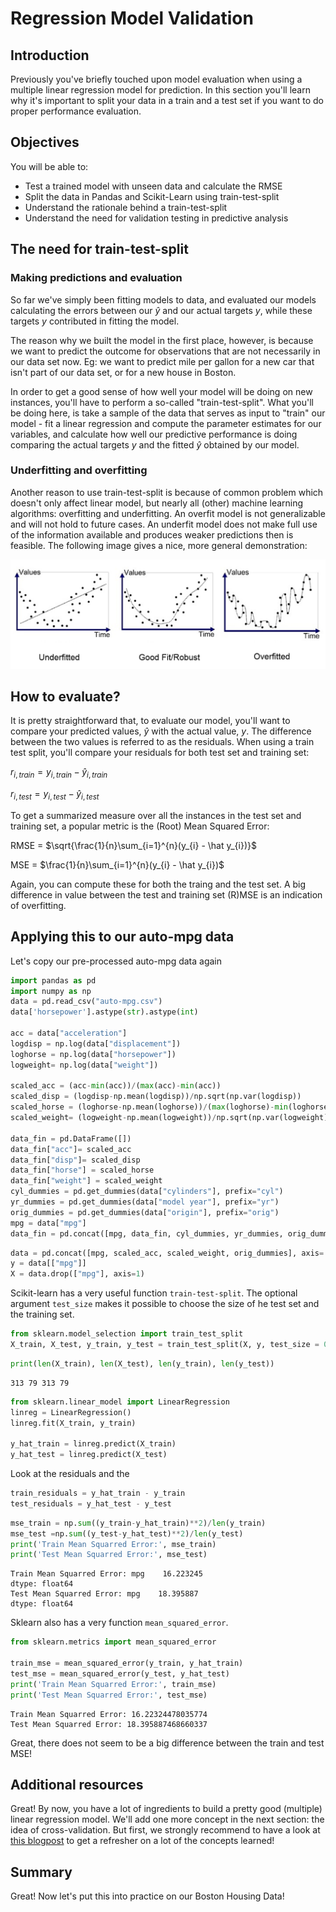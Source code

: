 
# Regression Model Validation

## Introduction

Previously you've briefly touched upon model evaluation when using a multiple linear regression model for prediction. In this section you'll learn why it's important to split your data in a train and a test set if you want to do proper performance evaluation.

## Objectives

You will be able to:
- Test a trained model with unseen data and calculate the RMSE
- Split the data in Pandas and Scikit-Learn using train-test-split
- Understand the rationale behind a train-test-split
- Understand the need for validation testing in predictive analysis

## The need for train-test-split

### Making predictions and evaluation

So far we've simply been fitting models to data, and evaluated our models calculating the errors between our $\hat y$ and our actual targets $y$, while these targets $y$ contributed in fitting the model.

The reason why we built the model in the first place, however, is because we want to predict the outcome for observations that are not necessarily in our data set now. Eg: we want to predict mile per gallon for a new car that isn't part of our data set, or for a new house in Boston.

In order to get a good sense of how well your model will be doing on new instances, you'll have to perform a so-called "train-test-split". What you'll be doing here, is take a sample of the data that serves as input to "train" our model - fit a linear regression and compute the parameter estimates for our variables, and calculate how well our predictive performance is doing comparing the actual targets $y$ and the fitted $\hat y$ obtained by our model.

### Underfitting and overfitting

Another reason to use train-test-split is because of common problem which doesn't only affect linear model, but nearly all (other) machine learning algorithms: overfitting and underfitting. An overfit model is not generalizable and will not hold to future cases. An underfit model does not make full use of the information available and produces weaker predictions then is feasible. The following image gives a nice, more general demonstration:

<img src='overfit_underfit.png'>

## How to evaluate?

It is pretty straightforward that, to evaluate our model, you'll want to compare your predicted values, $\hat y$ with the actual value, $y$. The difference between the two values is referred to as the residuals. When using a train test split, you'll compare your residuals for both test set and training set:

$r_{i,train} = y_{i,train} - \hat y_{i,train}$ 

$r_{i,test} = y_{i,test} - \hat y_{i,test}$ 

To get a summarized measure over all the instances in the test set and training set, a popular metric is the (Root) Mean Squared Error:

RMSE = $\sqrt{\frac{1}{n}\sum_{i=1}^{n}(y_{i} - \hat y_{i})}$

MSE = $\frac{1}{n}\sum_{i=1}^{n}(y_{i} - \hat y_{i})$

Again, you can compute these for both the traing and the test set. A big difference in value between the test and training set (R)MSE is an indication of overfitting.

## Applying this to our auto-mpg data

Let's copy our pre-processed auto-mpg data again


```python
import pandas as pd
import numpy as np
data = pd.read_csv("auto-mpg.csv") 
data['horsepower'].astype(str).astype(int)

acc = data["acceleration"]
logdisp = np.log(data["displacement"])
loghorse = np.log(data["horsepower"])
logweight= np.log(data["weight"])

scaled_acc = (acc-min(acc))/(max(acc)-min(acc))	
scaled_disp = (logdisp-np.mean(logdisp))/np.sqrt(np.var(logdisp))
scaled_horse = (loghorse-np.mean(loghorse))/(max(loghorse)-min(loghorse))
scaled_weight= (logweight-np.mean(logweight))/np.sqrt(np.var(logweight))

data_fin = pd.DataFrame([])
data_fin["acc"]= scaled_acc
data_fin["disp"]= scaled_disp
data_fin["horse"] = scaled_horse
data_fin["weight"] = scaled_weight
cyl_dummies = pd.get_dummies(data["cylinders"], prefix="cyl")
yr_dummies = pd.get_dummies(data["model year"], prefix="yr")
orig_dummies = pd.get_dummies(data["origin"], prefix="orig")
mpg = data["mpg"]
data_fin = pd.concat([mpg, data_fin, cyl_dummies, yr_dummies, orig_dummies], axis=1)
```


```python
data = pd.concat([mpg, scaled_acc, scaled_weight, orig_dummies], axis= 1)
y = data[["mpg"]]
X = data.drop(["mpg"], axis=1)
```

Scikit-learn has a very useful function `train-test-split`. The optional argument `test_size` makes it possible to choose the size of he test set and the training set.


```python
from sklearn.model_selection import train_test_split
X_train, X_test, y_train, y_test = train_test_split(X, y, test_size = 0.2)
```


```python
print(len(X_train), len(X_test), len(y_train), len(y_test))
```

    313 79 313 79



```python
from sklearn.linear_model import LinearRegression
linreg = LinearRegression()
linreg.fit(X_train, y_train)

y_hat_train = linreg.predict(X_train)
y_hat_test = linreg.predict(X_test)
```

Look at the residuals and the 


```python
train_residuals = y_hat_train - y_train
test_residuals = y_hat_test - y_test
```


```python
mse_train = np.sum((y_train-y_hat_train)**2)/len(y_train)
mse_test =np.sum((y_test-y_hat_test)**2)/len(y_test)
print('Train Mean Squarred Error:', mse_train)
print('Test Mean Squarred Error:', mse_test)
```

    Train Mean Squarred Error: mpg    16.223245
    dtype: float64
    Test Mean Squarred Error: mpg    18.395887
    dtype: float64


Sklearn also has a very function `mean_squared_error`.


```python
from sklearn.metrics import mean_squared_error

train_mse = mean_squared_error(y_train, y_hat_train)
test_mse = mean_squared_error(y_test, y_hat_test)
print('Train Mean Squarred Error:', train_mse)
print('Test Mean Squarred Error:', test_mse)
```

    Train Mean Squarred Error: 16.22324478035774
    Test Mean Squarred Error: 18.395887468660337


Great, there does not seem to be a big difference between the train and test MSE!

## Additional resources

Great! By now, you have a lot of ingredients to build a pretty good (multiple) linear regression model. We'll add one more concept in the next section: the idea of cross-validation. But first, we strongly recommend to have a look at [this blogpost](https://towardsdatascience.com/linear-regression-in-python-9a1f5f000606) to get a refresher on a lot of the concepts learned!

## Summary 

Great! Now let's put this into practice on our Boston Housing Data!
